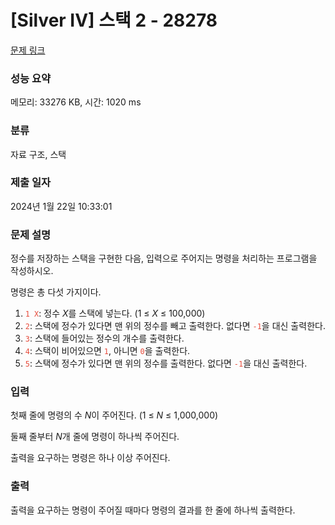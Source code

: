 # [Silver IV] 스택 2 - 28278 

[문제 링크](https://www.acmicpc.net/problem/28278) 

### 성능 요약

메모리: 33276 KB, 시간: 1020 ms

### 분류

자료 구조, 스택

### 제출 일자

2024년 1월 22일 10:33:01

### 문제 설명

<p>정수를 저장하는 스택을 구현한 다음, 입력으로 주어지는 명령을 처리하는 프로그램을 작성하시오.</p>

<p>명령은 총 다섯 가지이다.</p>

<ol>
	<li><span style="color: rgb(231, 76, 60); --darkreader-inline-color: #e95849;" data-darkreader-inline-color=""><code>1 X</code></span>: 정수 <var>X</var>를 스택에 넣는다. (1 ≤ <var>X</var> ≤ 100,000)</li>
	<li><span style="color: rgb(231, 76, 60); --darkreader-inline-color: #e95849;" data-darkreader-inline-color=""><code>2</code></span>: 스택에 정수가 있다면 맨 위의 정수를 빼고 출력한다. 없다면 <span style="color: rgb(231, 76, 60); --darkreader-inline-color: #e95849;" data-darkreader-inline-color=""><code>-1</code></span>을 대신 출력한다.</li>
	<li><span style="color: rgb(231, 76, 60); --darkreader-inline-color: #e95849;" data-darkreader-inline-color=""><code>3</code></span>: 스택에 들어있는 정수의 개수를 출력한다.</li>
	<li><span style="color: rgb(231, 76, 60); --darkreader-inline-color: #e95849;" data-darkreader-inline-color=""><code>4</code></span>: 스택이 비어있으면 <span style="color: rgb(231, 76, 60); --darkreader-inline-color: #e95849;" data-darkreader-inline-color=""><code>1</code></span>, 아니면 <span style="color: rgb(231, 76, 60); --darkreader-inline-color: #e95849;" data-darkreader-inline-color=""><code>0</code></span>을 출력한다.</li>
	<li><span style="color: rgb(231, 76, 60); --darkreader-inline-color: #e95849;" data-darkreader-inline-color=""><code>5</code></span>: 스택에 정수가 있다면 맨 위의 정수를 출력한다. 없다면 <span style="color: rgb(231, 76, 60); --darkreader-inline-color: #e95849;" data-darkreader-inline-color=""><code>-1</code></span>을 대신 출력한다.</li>
</ol>

### 입력 

 <p>첫째 줄에 명령의 수 <var>N</var>이 주어진다. (1 ≤ <var>N</var> ≤ 1,000,000)</p>

<p>둘째 줄부터 <var>N</var>개 줄에 명령이 하나씩 주어진다.</p>

<p>출력을 요구하는 명령은 하나 이상 주어진다.</p>

### 출력 

 <p>출력을 요구하는 명령이 주어질 때마다 명령의 결과를 한 줄에 하나씩 출력한다.</p>

